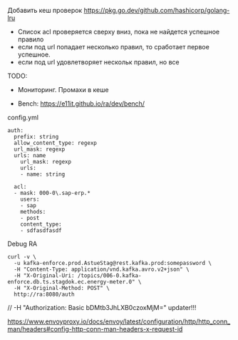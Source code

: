 Добавить кеш проверок
https://pkg.go.dev/github.com/hashicorp/golang-lru



* Список acl проверяется сверху вниз, пока не найдется успешное правило
* если под url попадает несколько правил, то сработает первое успешное.
* если под url удовлетворяет нескольк правил, но все 

TODO:
- Мониторинг. Промахи в кеше

- Bench: https://e11it.github.io/ra/dev/bench/

config.yml
```
auth:
  prefix: string
  allow_content_type: regexp
  url_mask: regexp
  urls: name
    url_mask: regexp
    urls:
    - name: string

  acl:
  - mask: 000-0\.sap-erp.*
    users:
    - sap
    methods:
    - post
    content_type:
    - sdfasdfasdf
```

Debug RA
```
curl -v \
  -u kafka-enforce.prod.AstueStag@rest.kafka.prod:somepassword \
  -H "Content-Type: application/vnd.kafka.avro.v2+json" \
  -H "X-Original-Uri: /topics/006-0.kafka-enforce.db.ts.stagdok.ec.energy-meter.0" \
  -H "X-Original-Method: POST" \
  http://ra:8080/auth
```

// -H "Authorization: Basic bDMtb3JhLXB0czoxMjM="
updater!!!

https://www.envoyproxy.io/docs/envoy/latest/configuration/http/http_conn_man/headers#config-http-conn-man-headers-x-request-id